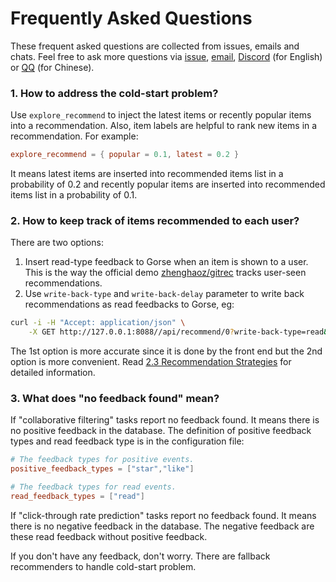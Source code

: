 # Frequently Asked Questions

These frequent asked questions are collected from issues, emails and chats. Feel free to ask more questions via [issue](https://github.com/zhenghaoz/gorse/issues), [email](support@gorse.io), [Discord](https://discord.com/channels/830635934210588743/) (for English) or [QQ](https://qm.qq.com/cgi-bin/qm/qr?k=lOERnxfAM2U2rj4C9Htv9T68SLIXg6uk&jump_from=webapi) (for Chinese).

### 1. How to address the cold-start problem?

Use `explore_recommend` to inject the latest items or recently popular items into a recommendation. Also, item labels are helpful to rank new items in a recommendation. For example:

```toml
explore_recommend = { popular = 0.1, latest = 0.2 }
```

It means latest items are inserted into recommended items list in a probability of 0.2 and recently popular items are inserted into recommended items list in a probability of 0.1.

### 2. How to keep track of items recommended to each user?

There are two options:

1. Insert read-type feedback to Gorse when an item is shown to a user. This is the way the official demo [zhenghaoz/gitrec](https://github.com/zhenghaoz/gitrec) tracks user-seen recommendations.
2. Use `write-back-type` and `write-back-delay` parameter to write back recommendations as read feedbacks to Gorse, eg:

```bash
curl -i -H "Accept: application/json" \
    -X GET http://127.0.0.1:8088//api/recommend/0?write-back-type=read&write-back-delay=10
```

The 1st option is more accurate since it is done by the front end but the 2nd option is more convenient. Read [2.3 Recommendation Strategies](ch02-03-strategy.md) for detailed information.

### 3. What does "no feedback found" mean?

If "collaborative filtering" tasks report no feedback found. It means there is no positive feedback in the database. The definition of positive feedback types and read feedback type is in the configuration file:

```toml
# The feedback types for positive events.
positive_feedback_types = ["star","like"]

# The feedback types for read events.
read_feedback_types = ["read"]
```

If "click-through rate prediction" tasks report no feedback found. It means there is no negative feedback in the database. The negative feedback are these read feedback without positive feedback.

If you don't have any feedback, don't worry. There are fallback recommenders to handle cold-start problem.
